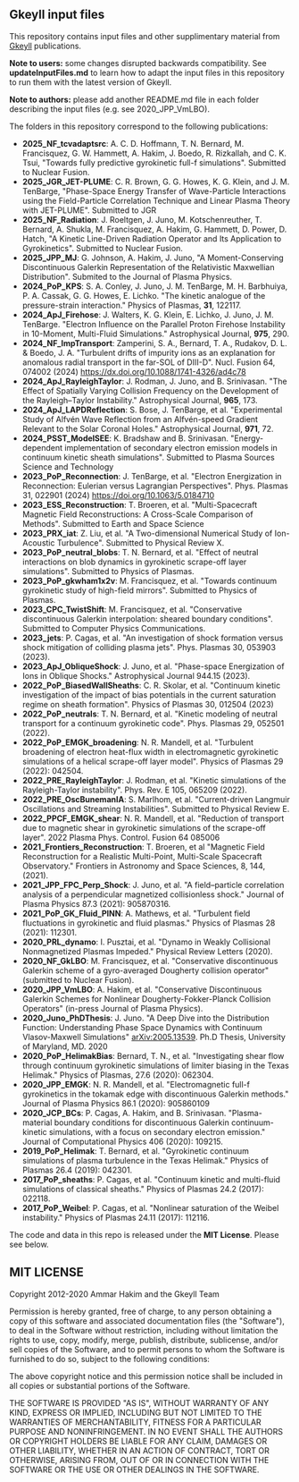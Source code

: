 ## **Gkeyll** input files

This repository contains input files and other supplimentary material from [Gkeyll](https://gkeyll.readthedocs.io/en/latest/) publications.

**Note to users:** some changes disrupted backwards compatibility. See **updateInputFiles.md** to learn how to adapt the input files in this repository to run them with the latest version of Gkeyll.

**Note to authors:** please add another README.md file in each folder describing the input files (e.g. see 2020_JPP_VmLBO).

The folders in this repository correspond to the following publications:
- **2025_NF_tcvadaptsrc**: A. C. D. Hoffmann, T. N. Bernard, M. Francisquez, G. W. Hammett, A. Hakim, J. Boedo, R. Rizkallah, and C. K. Tsui, "Towards fully predictive gyrokinetic full-f simulations". Submitted to Nuclear Fusion.
- **2025_JGR_JET-PLUME**: C. R. Brown, G. G. Howes, K. G. Klein, and J. M. TenBarge, "Phase-Space Energy Transfer of Wave-Particle Interactions using the Field-Particle Correlation Technique and Linear Plasma Theory with JET-PLUME". Submitted to JGR
- **2025_NF_Radiation**: J. Roeltgen, J. Juno, M. Kotschenreuther, T. Bernard, A. Shukla, M. Francisquez, A. Hakim, G. Hammett, D. Power, D. Hatch, "A Kinetic Line-Driven Radiation Operator and Its Application to Gyrokinetics". Submitted to Nuclear Fusion.
- **2025_JPP_MJ**: G. Johnson, A. Hakim, J. Juno, "A Moment-Conserving Discontinuous Galerkin Representation of the Relativistic Maxwellian Distribution". Submited to the Journal of Plasma Physics.
- **2024_PoP_KPS**: S. A. Conley, J. Juno, J. M. TenBarge, M. H. Barbhuiya, P. A. Cassak, G. G. Howes, E. Lichko. "The kinetic analogue of the pressure-strain interaction." Physics of Plasmas, **31**, 122117. 
- **2024_ApJ_Firehose**: J. Walters, K. G. Klein, E. Lichko, J. Juno, J. M. TenBarge. "Electron Influence on the Parallel Proton Firehose Instability in 10-Moment, Multi-Fluid Simulations."  Astrophysical Journal, **975**, 290. 
- **2024_NF_ImpTransport**: Zamperini, S. A., Bernard, T. A., Rudakov, D. L. & Boedo, J. A. "Turbulent drifts of impurity ions as an explanation for anomalous radial transport in the far-SOL of DIII-D". Nucl. Fusion 64, 074002 (2024) https://dx.doi.org/10.1088/1741-4326/ad4c78
- **2024_ApJ_RayleighTaylor**: J. Rodman, J. Juno, and B. Srinivasan. "The Effect of Spatially Varying Collision Frequency on the Development of the Rayleigh–Taylor Instability." Astrophysical Journal, **965**, 173.
- **2024_ApJ_LAPDReflection**: S. Bose, J. TenBarge, et al. "Experimental Study of Alfvén Wave Reflection from an Alfvén-speed Gradient Relevant to the Solar Coronal Holes." Astrophysical Journal, **971**, 72.
- **2024_PSST_ModelSEE**: K. Bradshaw and B. Srinivasan. "Energy-dependent implementation of secondary electron emission models in continuum kinetic sheath simulations". Submitted to Plasma Sources Science and Technology
- **2023_PoP_Reconnection**: J. TenBarge, et al. "Electron Energization in Reconnection: Eulerian versus Lagrangian Perspectives". Phys. Plasmas 31, 022901 (2024) https://doi.org/10.1063/5.0184710
- **2023_ESS_Reconstruction**: T. Broeren, et al. "Multi-Spacecraft Magnetic Field Reconstructions: A Cross-Scale Comparison of Methods". Submitted to Earth and Space Science
- **2023_PRX_iat**: Z. Liu, et al. "A Two-dimensional Numerical Study of
  Ion-Acoustic Turbulence". Submitted to Physical Review X.
- **2023_PoP_neutral_blobs**: T. N. Bernard, et al. "Effect of neutral
  interactions on blob dynamics in gyrokinetic scrape-off layer simulations". Submitted to Physics of Plasmas.
- **2023_PoP_gkwham1x2v**: M. Francisquez, et al. "Towards continuum
  gyrokinetic study of high-field mirrors". Submitted to Physics of Plasmas.
- **2023_CPC_TwistShift**: M. Francisquez, et al. "Conservative discontinuous
  Galerkin interpolation: sheared boundary conditions". Submitted to Computer Physics Communications.
- **2023_jets**: P. Cagas, et al. "An investigation of shock formation versus
  shock mitigation of colliding plasma jets". Phys. Plasmas 30, 053903 (2023).
- **2023_ApJ_ObliqueShock**: J. Juno, et al. "Phase-space Energization of Ions in Oblique Shocks." Astrophysical Journal 944.15 (2023).
- **2022_PoP_BiasedWallSheaths**: C. R. Skolar, et al. "Continuum kinetic investigation of the impact of bias potentials in the current saturation regime on sheath formation". Physics of Plasmas 30, 012504 (2023)
- **2022_PoP_neutrals**: T. N. Bernard, et al. "Kinetic modeling of neutral
  transport for a continuum gyrokinetic code". Phys. Plasmas 29, 052501 (2022).
- **2022_PoP_EMGK_broadening**: N. R. Mandell, et al. "Turbulent
  broadening of electron heat-flux width in electromagnetic gyrokinetic simulations of a helical scrape-off layer model". Physics of Plasmas 29 (2022): 042504.
- **2022_PRE_RayleighTaylor**: J. Rodman, et al. "Kinetic simulations of
  the Rayleigh-Taylor instability". Phys. Rev. E 105, 065209 (2022). 
- **2022_PRE_OscBunemanIA**: S. Marlhom, et al. "Current-driven Langmuir
  Oscillations and Streaming Instabilities". Submitted to Physical Review E.
- **2022_PPCF_EMGK_shear**: N. R. Mandell, et al. "Reduction of transport due to
  magnetic shear in gyrokinetic simulations of the scrape-off layer". 2022 Plasma Phys. Control. Fusion 64 085006
- **2021_Frontiers_Reconstruction**: T. Broeren, et al "Magnetic Field Reconstruction for a Realistic Multi-Point, Multi-Scale Spacecraft Observatory." Frontiers in Astronomy and Space Sciences, 8, 144, (2021). 
- **2021_JPP_FPC_Perp_Shock**: J. Juno, et al. "A field–particle correlation analysis of a perpendicular magnetized collisionless shock." 
  Journal of Plasma Physics 87.3 (2021): 905870316.
- **2021_PoP_GK_Fluid_PINN**: A. Mathews, et al. "Turbulent field fluctuations in gyrokinetic and fluid plasmas." Physics of Plasmas 28 (2021): 112301.
- **2020_PRL_dynamo**: I. Pusztai, et al. "Dynamo in Weakly Collisional
  Nonmagnetized Plasmas Impeded." Physical Review Letters (2020).
- **2020_NF_GkLBO**: M. Francisquez, et al. "Conservative discontinuous Galerkin
  scheme of a gyro-averaged Dougherty collision operator" (submitted to Nuclear Fusion).
- **2020_JPP_VmLBO**: A. Hakim, et al. "Conservative Discontinuous Galerkin
  Schemes for Nonlinear Dougherty-Fokker-Planck Collision Operators" (in-press Journal of Plasma Physics). 
- **2020_Juno_PhDThesis**: J. Juno. "A Deep Dive into the Distribution Function: Understanding Phase Space Dynamics with Continuum Vlasov-Maxwell Simulations" [arXiv:2005.13539](arxiv.org/abs/2005.13539). Ph.D Thesis, University of Maryland, MD. 2020
- **2020_PoP_HelimakBias**: Bernard, T. N., et al. "Investigating shear flow through continuum gyrokinetic simulations of limiter biasing in the Texas Helimak." Physics of Plasmas, 27.6 (2020): 062304.
- **2020_JPP_EMGK**: N. R. Mandell, et al. "Electromagnetic full-f gyrokinetics in the tokamak edge with discontinuous Galerkin methods." Journal of Plasma Physics 86.1 (2020): 905860109
- **2020_JCP_BCs**: P. Cagas, A. Hakim, and B. Srinivasan. "Plasma-material boundary conditions for discontinuous Galerkin continuum-kinetic simulations, with a focus on secondary electron emission." Journal of Computational Physics 406 (2020): 109215.
- **2019_PoP_Helimak**: T. Bernard, et al. "Gyrokinetic continuum simulations of plasma turbulence in the Texas Helimak." Physics of Plasmas 26.4 (2019): 042301.
- **2017_PoP_sheaths**: P. Cagas, et al. "Continuum kinetic and multi-fluid simulations of classical sheaths." Physics of Plasmas 24.2 (2017): 022118.
- **2017_PoP_Weibel**: P. Cagas, et al. "Nonlinear saturation of the Weibel instability." Physics of Plasmas 24.11 (2017): 112116.

The code and data in this repo is released under the **MIT License**. Please see below.

MIT LICENSE
-----------

Copyright 2012-2020 Ammar Hakim and the Gkeyll Team

Permission is hereby granted, free of charge, to any person obtaining a copy of this software and associated documentation files (the "Software"), to deal in the Software without restriction, including without limitation the rights to use, copy, modify, merge, publish, distribute, sublicense, and/or sell copies of the Software, and to permit persons to whom the Software is furnished to do so, subject to the following conditions:

The above copyright notice and this permission notice shall be included in all copies or substantial portions of the Software.

THE SOFTWARE IS PROVIDED "AS IS", WITHOUT WARRANTY OF ANY KIND, EXPRESS OR IMPLIED, INCLUDING BUT NOT LIMITED TO THE WARRANTIES OF MERCHANTABILITY, FITNESS FOR A PARTICULAR PURPOSE AND NONINFRINGEMENT. IN NO EVENT SHALL THE AUTHORS OR COPYRIGHT HOLDERS BE LIABLE FOR ANY CLAIM, DAMAGES OR OTHER LIABILITY, WHETHER IN AN ACTION OF CONTRACT, TORT OR OTHERWISE, ARISING FROM, OUT OF OR IN CONNECTION WITH THE SOFTWARE OR THE USE OR OTHER DEALINGS IN THE SOFTWARE.

